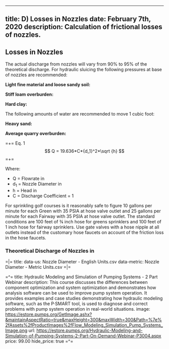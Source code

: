 -----
title:  D) Losses in Nozzles
date: February 7th, 2020
description: Calculation of frictional losses of nozzles. 
-----

## Losses in Nozzles

The actual discharge from nozzles will vary from
90% to 95% of the theoretical discharge.
For hydraulic sluicing the following pressures at
base of nozzles are recommended:


**Light fine material and loose sandy soil:** <units us = "50 to 75 psig" metric = "345 to 517 kPa"/>

**Stiff loam overburden:** <units us = "100 to 125 psig" metric = "690 to 862 kPa"/>

**Hard clay:** <units us = "150 to 200 psig" metric = "1034 to 1379 kPa"/>


The following amounts of water are recommended to move 1 cubic foot:

**Heavy sand:** <units us = "20 cubic feet of water" metric = "0.57 cubic meters of water"/>

**Average quarry overburden:** <units us = "8 to 10 cubic feet of water" metric = "0.23 to 0.28 cubic meters of water"/>



=+= 
<span class='equation-label'>Eq. 1</span>
$$  Q = 19.636*C*{d_1}^2*\sqrt {h} $$
=+= 

Where:

- Q  = Flowrate in <units us = "gallons per minute" metric = "m^3^/s"/>
- d<sub>1</sub> = Nozzle Diameter in <units us = "inches" metric = "inches"/>
- h = Head in <units us = "feet" metric = "meters"/> 
- C = Discharge Coefficient = 1

For sprinkling golf courses is it reasonably safe to figure 10 gallons per minute
for each Green with 35 PSIA at hose valve outlet and 25 gallons per minute for each 
Fairway with 35 PSIA at hose valve outlet. The standard conditions are 100 feet of 
¾ inch hose for greens sprinklers and 100 feet of 1 inch hose for fairway sprinklers.
Use gate valves with a hose nipple at all outlets instead of the customary hose faucets 
on account of the friction loss in the hose faucets.

### Theoretical Discharge of Nozzles in <units us = "Gallons per Minute" metric = "m^3^/s"/>
=|=
title: 
data-us: Nozzle Diameter - English Units.csv
data-metric: Nozzle Diameter - Metric Units.csv
=|=



=^=
title: Hydraulic Modeling and Simulation of Pumping Systems - 2 Part Webinar
description: This course discusses the differences between component optimization and system optimization and demonstrates how analysis software can be used to improve pump system operation. It provides examples and case studies demonstrating how hydraulic modeling software, such as the P·SMART tool, is used to diagnose and correct problems with pump system operation in real-world situations.
image: https://estore.pumps.org/GetImage.ashx?&maintainAspectRatio=true&maxHeight=300&maxWidth=300&Path=%7e%2fAssets%2fProductImages%2fFlow_Modeling_Simulation_Pump_Systems_Image.png
url: https://estore.pumps.org/Hydraulic-Modeling-and-Simulation-of-Pumping-Systems-2-Part-On-Demand-Webinar-P3004.aspx
price: 99.00
hide_price: true
=^=
